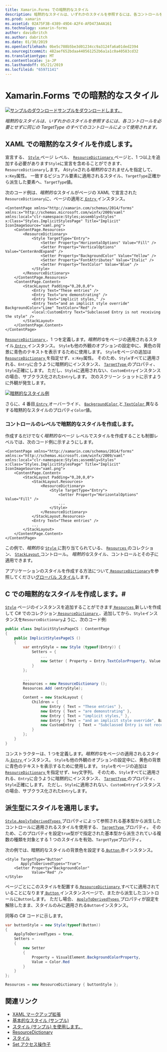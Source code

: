 ```yaml
---
title: Xamarin.Forms での暗黙的なスタイル
description: 暗黙的なスタイルは、いずれかのスタイルを参照するには、各コントロールを必要とせずに同じの TargetType のすべてのコントロールによって使用されます。
ms.prod: xamarin
ms.assetid: 02A75F3B-4389-49D4-A2F4-AFD473A4A161
ms.technology: xamarin-forms
author: davidbritch
ms.author: dabritch
ms.date: 01/30/2019
ms.openlocfilehash: 0be5c788b5be3d01234cc9a3124fa6a01ded2394
ms.sourcegitcommit: 482aef652bdaa440561252b6a1a1c0a40583cd32
ms.translationtype: MT
ms.contentlocale: ja-JP
ms.lasthandoff: 05/21/2019
ms.locfileid: "65971141"
---
```

# <a name="implicit-styles-in-xamarinforms"></a>Xamarin.Forms での暗黙的なスタイル

[![サンプルのダウンロード](~/media/shared/download.png)サンプルをダウンロードします。](https://developer.xamarin.com/samples/xamarin-forms/UserInterface/Styles/BasicStyles/)

_暗黙的なスタイルは、いずれかのスタイルを参照するには、各コントロールを必要とせずに同じの TargetType のすべてのコントロールによって使用されます。_

## <a name="create-an-implicit-style-in-xaml"></a>XAML での暗黙的なスタイルを作成します。

宣言する、 [ `Style` ](xref:Xamarin.Forms.Style)ページ レベル、 [ `ResourceDictionary` ](xref:Xamarin.Forms.ResourceDictionary)ページと、1 つ以上を追加する必要があります`Style`に宣言を含めることができます、`ResourceDictionary`します。 A`Style`される*暗黙的な*されませんを指定して、`x:Key`属性。 一致するビジュアル要素に適用されるスタイル、`TargetType`正確から派生した要素へ、`TargetType`値。

次のコード例は、*暗黙的な*スタイルがページの XAML で宣言された`ResourceDictionary`に、ページの適用と[ `Entry` ](xref:Xamarin.Forms.Entry)インスタンス。

```xaml
<ContentPage xmlns="http://xamarin.com/schemas/2014/forms" xmlns:x="http://schemas.microsoft.com/winfx/2009/xaml" xmlns:local="clr-namespace:Styles;assembly=Styles" x:Class="Styles.ImplicitStylesPage" Title="Implicit" IconImageSource="xaml.png">
    <ContentPage.Resources>
        <ResourceDictionary>
            <Style TargetType="Entry">
                <Setter Property="HorizontalOptions" Value="Fill" />
                <Setter Property="VerticalOptions" Value="CenterAndExpand" />
                <Setter Property="BackgroundColor" Value="Yellow" />
                <Setter Property="FontAttributes" Value="Italic" />
                <Setter Property="TextColor" Value="Blue" />
            </Style>
        </ResourceDictionary>
    </ContentPage.Resources>
    <ContentPage.Content>
        <StackLayout Padding="0,20,0,0">
            <Entry Text="These entries" />
            <Entry Text="are demonstrating" />
            <Entry Text="implicit styles," />
            <Entry Text="and an implicit style override" BackgroundColor="Lime" TextColor="Red" />
            <local:CustomEntry Text="Subclassed Entry is not receiving the style" />
        </StackLayout>
    </ContentPage.Content>
</ContentPage>
```

[ `ResourceDictionary` ](xref:Xamarin.Forms.ResourceDictionary) 、1 つを定義します。*暗黙的な*をページの適用されるスタイル[ `Entry` ](xref:Xamarin.Forms.Entry)インスタンス。 `Style`も他の外観のオプションの設定中に、黄色の背景に青色のテキストを表示するために使用します。 `Style`をページの追加は[ `ResourceDictionary` ](xref:Xamarin.Forms.ResourceDictionary)を指定せず、`x:Key`属性。 そのため、`Style`すべてに適用される、`Entry`に合うように暗黙的にインスタンス、 [ `TargetType` ](xref:Xamarin.Forms.Style.TargetType)のプロパティ、`Style`正確にします。 ただし、`Style`に適用されない、`CustomEntry`インスタンスの場合、サブクラス化された`Entry`します。 次のスクリーン ショットに示すように外観が発生します。

[![](implicit-images/implicit-styles.png "暗黙的なスタイル例")](implicit-images/implicit-styles-large.png#lightbox "暗黙的スタイルの例")

さらに、4 番目[ `Entry` ](xref:Xamarin.Forms.Entry)オーバーライド、 [ `BackgroundColor` ](xref:Xamarin.Forms.VisualElement.BackgroundColor)と[ `TextColor` ](xref:Xamarin.Forms.Entry.TextColor)異なるする暗黙的なスタイルのプロパティ`Color`値。

### <a name="create-an-implicit-style-at-the-control-level"></a>コントロールのレベルで暗黙的なスタイルを作成します。

作成するだけでなく*暗黙的な*ページ レベルでスタイルを作成することも制御レベルでは、次のコード例に示すようにします。

```xaml
<ContentPage xmlns="http://xamarin.com/schemas/2014/forms" xmlns:x="http://schemas.microsoft.com/winfx/2009/xaml" xmlns:local="clr-namespace:Styles;assembly=Styles" x:Class="Styles.ImplicitStylesPage" Title="Implicit" IconImageSource="xaml.png">
    <ContentPage.Content>
        <StackLayout Padding="0,20,0,0">
            <StackLayout.Resources>
                <ResourceDictionary>
                    <Style TargetType="Entry">
                        <Setter Property="HorizontalOptions" Value="Fill" />
                        ...
                    </Style>
                </ResourceDictionary>
            </StackLayout.Resources>
            <Entry Text="These entries" />
            ...
        </StackLayout>
    </ContentPage.Content>
</ContentPage>
```

この例で、*暗黙的な* [ `Style` ](xref:Xamarin.Forms.Style)に割り当てられている、 [ `Resources` ](xref:Xamarin.Forms.VisualElement.Resources)のコレクション、 [ `StackLayout` ](xref:Xamarin.Forms.StackLayout)コントロール。 *暗黙的な*スタイル、コントロールとその子に適用できます。

アプリケーションのスタイルを作成する方法について[ `ResourceDictionary`](xref:Xamarin.Forms.ResourceDictionary)を参照してください[グローバル スタイル](~/xamarin-forms/user-interface/styles/application.md)します。

## <a name="create-an-implicit-style-in-c35"></a>C での暗黙的なスタイルを作成します。&#35;

[`Style`](xref:Xamarin.Forms.Style) ページのインスタンスを追加することができます[ `Resources` ](xref:Xamarin.Forms.VisualElement.Resources)新しいを作成して C# でのコレクション[ `ResourceDictionary` ](xref:Xamarin.Forms.ResourceDictionary)、追加してから、`Style`インスタンスを`ResourceDictionary`ように、次のコード例:

```csharp
public class ImplicitStylesPageCS : ContentPage
{
    public ImplicitStylesPageCS ()
    {
        var entryStyle = new Style (typeof(Entry)) {
            Setters = {
                ...
                new Setter { Property = Entry.TextColorProperty, Value = Color.Blue }
            }
        };

        ...
        Resources = new ResourceDictionary ();
        Resources.Add (entryStyle);

        Content = new StackLayout {
            Children = {
                new Entry { Text = "These entries" },
                new Entry { Text = "are demonstrating" },
                new Entry { Text = "implicit styles," },
                new Entry { Text = "and an implicit style override", BackgroundColor = Color.Lime, TextColor = Color.Red },
                new CustomEntry  { Text = "Subclassed Entry is not receiving the style" }
            }
        };
    }
}
```

コンストラクターは、1 つを定義します。*暗黙的な*をページの適用されるスタイル[ `Entry` ](xref:Xamarin.Forms.Entry)インスタンス。 `Style`も他の外観のオプションの設定中に、黄色の背景に青色のテキストを表示するために使用します。 `Style`をページの追加は[ `ResourceDictionary` ](xref:Xamarin.Forms.ResourceDictionary)を指定せず、`key`文字列。 そのため、`Style`すべてに適用される、`Entry`に合うように暗黙的にインスタンス、 [ `TargetType` ](xref:Xamarin.Forms.Style.TargetType)のプロパティ、`Style`正確にします。 ただし、`Style`に適用されない、`CustomEntry`インスタンスの場合、サブクラス化された`Entry`します。

## <a name="apply-a-style-to-derived-types"></a>派生型にスタイルを適用します。

[ `Style.ApplyToDerivedTypes` ](xref:Xamarin.Forms.Style.ApplyToDerivedTypes)プロパティによって参照される基本型から派生したコントロールに適用されるスタイルを使用する、 [ `TargetType` ](xref:Xamarin.Forms.Style.TargetType)プロパティ。 そのため、このプロパティを設定`true`型がで指定された基本型から派生されている複数の種類を対象とする 1 つのスタイルを有効、`TargetType`プロパティ。

次の例では、暗黙的なスタイルの背景色を設定する[ `Button` ](xref:Xamarin.Forms.Button)赤インスタンス。

```xaml
<Style TargetType="Button"
       ApplyToDerivedTypes="True">
    <Setter Property="BackgroundColor"
            Value="Red" />
</Style>
```

ページごとにこのスタイルを配置する[ `ResourceDictionary` ](xref:Xamarin.Forms.ResourceDictionary)すべてに適用されていることになります[ `Button` ](xref:Xamarin.Forms.Button)インスタンスページで、またから派生したコントロールに`Button`します。 ただし場合、 [ `ApplyToDerivedTypes` ](xref:Xamarin.Forms.Style.ApplyToDerivedTypes)プロパティが設定を解除したまま、スタイルのみに適用される`Button`インスタンス。

同等の C# コードに示します。

```csharp
var buttonStyle = new Style(typeof(Button))
{
    ApplyToDerivedTypes = true,
    Setters =
    {
        new Setter
        {
            Property = VisualElement.BackgroundColorProperty,
            Value = Color.Red
        }
    }
};

Resources = new ResourceDictionary { buttonStyle };
```

## <a name="related-links"></a>関連リンク

- [XAML マークアップ拡張](~/xamarin-forms/xaml/xaml-basics/xaml-markup-extensions.md)
- [基本的なスタイル (サンプル)](https://developer.xamarin.com/samples/xamarin-forms/UserInterface/Styles/BasicStyles/)
- [スタイル (サンプル) を使用します。](https://developer.xamarin.com/samples/xamarin-forms/WorkingWithStyles/)
- [ResourceDictionary](xref:Xamarin.Forms.ResourceDictionary)
- [スタイル](xref:Xamarin.Forms.Style)
- [Set アクセス操作子](xref:Xamarin.Forms.Setter)
